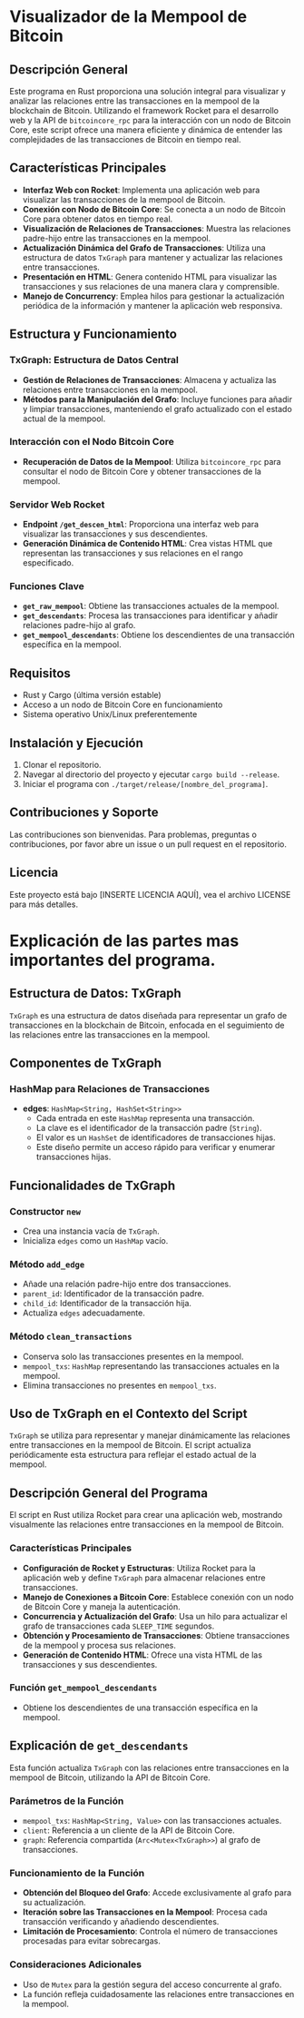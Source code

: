 # Visualizador de la Mempool de Bitcoin

## Descripción General

Este programa en Rust proporciona una solución integral para visualizar y analizar las relaciones entre las transacciones en la mempool de la blockchain de Bitcoin. Utilizando el framework Rocket para el desarrollo web y la API de `bitcoincore_rpc` para la interacción con un nodo de Bitcoin Core, este script ofrece una manera eficiente y dinámica de entender las complejidades de las transacciones de Bitcoin en tiempo real.

## Características Principales

- **Interfaz Web con Rocket**: Implementa una aplicación web para visualizar las transacciones de la mempool de Bitcoin.
- **Conexión con Nodo de Bitcoin Core**: Se conecta a un nodo de Bitcoin Core para obtener datos en tiempo real.
- **Visualización de Relaciones de Transacciones**: Muestra las relaciones padre-hijo entre las transacciones en la mempool.
- **Actualización Dinámica del Grafo de Transacciones**: Utiliza una estructura de datos `TxGraph` para mantener y actualizar las relaciones entre transacciones.
- **Presentación en HTML**: Genera contenido HTML para visualizar las transacciones y sus relaciones de una manera clara y comprensible.
- **Manejo de Concurrency**: Emplea hilos para gestionar la actualización periódica de la información y mantener la aplicación web responsiva.

## Estructura y Funcionamiento

### TxGraph: Estructura de Datos Central

- **Gestión de Relaciones de Transacciones**: Almacena y actualiza las relaciones entre transacciones en la mempool.
- **Métodos para la Manipulación del Grafo**: Incluye funciones para añadir y limpiar transacciones, manteniendo el grafo actualizado con el estado actual de la mempool.

### Interacción con el Nodo Bitcoin Core

- **Recuperación de Datos de la Mempool**: Utiliza `bitcoincore_rpc` para consultar el nodo de Bitcoin Core y obtener transacciones de la mempool.

### Servidor Web Rocket

- **Endpoint `/get_descen_html`**: Proporciona una interfaz web para visualizar las transacciones y sus descendientes.
- **Generación Dinámica de Contenido HTML**: Crea vistas HTML que representan las transacciones y sus relaciones en el rango especificado.

### Funciones Clave

- **`get_raw_mempool`**: Obtiene las transacciones actuales de la mempool.
- **`get_descendants`**: Procesa las transacciones para identificar y añadir relaciones padre-hijo al grafo.
- **`get_mempool_descendants`**: Obtiene los descendientes de una transacción específica en la mempool.

## Requisitos

- Rust y Cargo (última versión estable)
- Acceso a un nodo de Bitcoin Core en funcionamiento
- Sistema operativo Unix/Linux preferentemente

## Instalación y Ejecución

1. Clonar el repositorio.
2. Navegar al directorio del proyecto y ejecutar `cargo build --release`.
3. Iniciar el programa con `./target/release/[nombre_del_programa]`.

## Contribuciones y Soporte

Las contribuciones son bienvenidas. Para problemas, preguntas o contribuciones, por favor abre un issue o un pull request en el repositorio.

## Licencia

Este proyecto está bajo [INSERTE LICENCIA AQUÍ], vea el archivo LICENSE para más detalles.





# Explicación de las partes mas importantes del programa. 



## Estructura de Datos: TxGraph

`TxGraph` es una estructura de datos diseñada para representar un grafo de transacciones en la blockchain de Bitcoin, enfocada en el seguimiento de las relaciones entre las transacciones en la mempool.

## Componentes de TxGraph

### HashMap para Relaciones de Transacciones

- **edges**: `HashMap<String, HashSet<String>>`
  - Cada entrada en este `HashMap` representa una transacción.
  - La clave es el identificador de la transacción padre (`String`).
  - El valor es un `HashSet` de identificadores de transacciones hijas.
  - Este diseño permite un acceso rápido para verificar y enumerar transacciones hijas.

## Funcionalidades de TxGraph

### Constructor `new`

- Crea una instancia vacía de `TxGraph`.
- Inicializa `edges` como un `HashMap` vacío.

### Método `add_edge`

- Añade una relación padre-hijo entre dos transacciones.
- `parent_id`: Identificador de la transacción padre.
- `child_id`: Identificador de la transacción hija.
- Actualiza `edges` adecuadamente.

### Método `clean_transactions`

- Conserva solo las transacciones presentes en la mempool.
- `mempool_txs`: `HashMap` representando las transacciones actuales en la mempool.
- Elimina transacciones no presentes en `mempool_txs`.

## Uso de TxGraph en el Contexto del Script

`TxGraph` se utiliza para representar y manejar dinámicamente las relaciones entre transacciones en la mempool de Bitcoin. El script actualiza periódicamente esta estructura para reflejar el estado actual de la mempool.



## Descripción General del Programa

El script en Rust utiliza Rocket para crear una aplicación web, mostrando visualmente las relaciones entre transacciones en la mempool de Bitcoin.

### Características Principales

- **Configuración de Rocket y Estructuras**: Utiliza Rocket para la aplicación web y define `TxGraph` para almacenar relaciones entre transacciones.
- **Manejo de Conexiones a Bitcoin Core**: Establece conexión con un nodo de Bitcoin Core y maneja la autenticación.
- **Concurrencia y Actualización del Grafo**: Usa un hilo para actualizar el grafo de transacciones cada `SLEEP_TIME` segundos.
- **Obtención y Procesamiento de Transacciones**: Obtiene transacciones de la mempool y procesa sus relaciones.
- **Generación de Contenido HTML**: Ofrece una vista HTML de las transacciones y sus descendientes.

### Función `get_mempool_descendants`

- Obtiene los descendientes de una transacción específica en la mempool.



## Explicación de `get_descendants`

Esta función actualiza `TxGraph` con las relaciones entre transacciones en la mempool de Bitcoin, utilizando la API de Bitcoin Core.

### Parámetros de la Función

- `mempool_txs`: `HashMap<String, Value>` con las transacciones actuales.
- `client`: Referencia a un cliente de la API de Bitcoin Core.
- `graph`: Referencia compartida (`Arc<Mutex<TxGraph>>`) al grafo de transacciones.

### Funcionamiento de la Función

- **Obtención del Bloqueo del Grafo**: Accede exclusivamente al grafo para su actualización.
- **Iteración sobre las Transacciones en la Mempool**: Procesa cada transacción verificando y añadiendo descendientes.
- **Limitación de Procesamiento**: Controla el número de transacciones procesadas para evitar sobrecargas.

### Consideraciones Adicionales

- Uso de `Mutex` para la gestión segura del acceso concurrente al grafo.
- La función refleja cuidadosamente las relaciones entre transacciones en la mempool.
